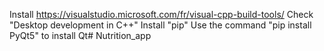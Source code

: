 Install https://visualstudio.microsoft.com/fr/visual-cpp-build-tools/
Check "Desktop development in C++"
Install "pip"
Use the command "pip install PyQt5" to install Qt#   N u t r i t i o n _ a p p  
 